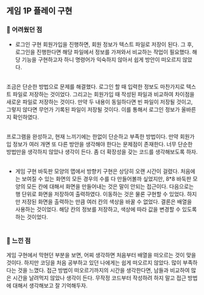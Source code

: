 ## 게임 1P 플레이 구현
### 🐣 어려웠던 점
* 로그인 구현
회원가입을 진행하면, 회원 정보가 텍스트 파일로 저장이 된다. 그 후, 로그인을 진행한다면 해당 파일에서 정보를 가져와서 비교하는 작업이 필요했다. 해당 기능을 구현하고자 하니 명령어가 익숙하지 않아서 쉽게 방안이 떠오르지 않았다.<br /><br />

조금은 단순한 방법으로 문제를 해결했다. 로그인 할 때 입력한 정보도 마찬가지로 텍스트 파일로 저장하는 것이었다. 그리고는 회원가입 때 작성된 파일과 비교하여 차이점을 새로운 파일로 저장하는 것이다. 만약 두 내용이 동일하다면 빈 파일이 저장될 것이고, 그렇지 않다면 무언가 기록된 파일이 저장될 것이다. 이를 통해서 로그인 정보가 올바른지 확인하였다.<br /><br />

프로그램을 완성하고, 현재 느끼기에는 한없이 단순하고 부족한 방법이다. 만약 회원가입 정보가 여러 개면 또 다른 방안을 생각해야 한다는 문제점이 존재한다. 너무 단순한 방법만을 생각하지 않았나 생각이 든다. 좀 더 확장성을 갖는 코드를 생각해보도록 하자.<br /><br />

* 게임 구현
바둑판 모양의 맵에서 방향키 구현은 상당히 오랜 시간이 걸렸다. 처음에는 보여질 수 있는 화면의 모든 경우의 수를 다 만들어볼까 싶었지만, 8*8 바둑판 모양의 모든 칸에 대해서 화면을 만들어내는 것은 말이 안되는 접근이다. 다음으로는 행 단위로 화면을 저장하여 출력하였다. 이동하는 것은 물론 구현할 수 있었다. 하지만 저장된 화면을 출력하는 만큼 여러 칸의 색상을 바꿀 수 없었다. 결론은 배열을 사용하는 것이었다. 해당 칸의 정보를 저장하고, 색상에 따라 값을 변경할 수 있도록 하는 것이었다.<br /><br />

### 🐣 느낀 점
게임 구현에서 막현던 부분을 보면, 어찌 생각하면 처음부터 배열을 떠오르는 것이 맞을 것이다. 하지만 코딩을 처음 공부하고 있던 나에게는 쉽게 떠오르지 않았다. 많이 부족하다는 것을 느꼈다. 접근 방법이 떠오르기까지의 시간을 생각한다면, 남들과 비교하여 많은 시간을 날려먹지 않았나 생각이 든다. 무작정 코드부터 작성하려 하지 말고 접근 방법에 대해서 생각해보고 잘 기억해두자.
